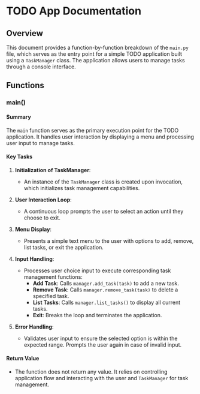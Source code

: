 # TODO App Documentation

## Overview

This document provides a function-by-function breakdown of the `main.py` file, which serves as the entry point for a simple TODO application built using a `TaskManager` class. The application allows users to manage tasks through a console interface.

## Functions

### main()

#### Summary
The `main` function serves as the primary execution point for the TODO application. It handles user interaction by displaying a menu and processing user input to manage tasks.

#### Key Tasks
1. **Initialization of TaskManager**: 
   - An instance of the `TaskManager` class is created upon invocation, which initializes task management capabilities.

2. **User Interaction Loop**: 
   - A continuous loop prompts the user to select an action until they choose to exit.

3. **Menu Display**: 
   - Presents a simple text menu to the user with options to add, remove, list tasks, or exit the application.

4. **Input Handling**:
   - Processes user choice input to execute corresponding task management functions:
     - **Add Task**: Calls `manager.add_task(task)` to add a new task.
     - **Remove Task**: Calls `manager.remove_task(task)` to delete a specified task.
     - **List Tasks**: Calls `manager.list_tasks()` to display all current tasks.
     - **Exit**: Breaks the loop and terminates the application.

5. **Error Handling**:
   - Validates user input to ensure the selected option is within the expected range. Prompts the user again in case of invalid input.

#### Return Value
- The function does not return any value. It relies on controlling application flow and interacting with the user and `TaskManager` for task management.